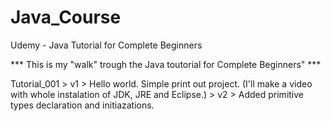 # Java_Course
Udemy - Java Tutorial for Complete Beginners

*** This is my "walk" trough the Java toutorial for Complete Beginners" ***

Tutorial_001 > v1 > Hello world. Simple print out project. (I'll make a video with whole instalation of JDK, JRE and Eclipse.)
             > v2 > Added primitive types declaration and initiazations.

